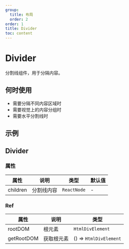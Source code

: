```yaml
---
group:
  title: 布局
  order: 2
order: 1
title: Divider
toc: content
---
```


# Divider

分割线组件，用于分隔内容。

## 何时使用

- 需要分隔不同内容区域时
- 需要视觉上的内容分组时
- 需要水平分割线时

## 示例

<code src="./demos/demo1.jsx"></code>

## Divider

### 属性

| 属性     | 说明       | 类型        | 默认值 |
| -------- | ---------- | ----------- | ------ |
| children | 分割线内容 | `ReactNode` | -      |

### Ref

| 属性       | 说明       | 类型                   |
| ---------- | ---------- | ---------------------- |
| rootDOM    | 根元素     | `HtmlDivElement`       |
| getRootDOM | 获取根元素 | () => `HtmlDivElement` |
